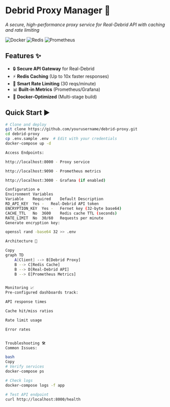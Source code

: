 # Debrid Proxy Manager 🚀

*A secure, high-performance proxy service for Real-Debrid API with caching and rate limiting*

![Docker](https://img.shields.io/badge/Docker-✓-blue?logo=docker)
![Redis](https://img.shields.io/badge/Redis-✓-red?logo=redis)
![Prometheus](https://img.shields.io/badge/Monitoring-✓-orange?logo=prometheus)

## Features ✨

- 🔒 **Secure API Gateway** for Real-Debrid
- ⚡ **Redis Caching** (Up to 10x faster responses)
- 🚦 **Smart Rate Limiting** (30 reqs/minute)
- 📊 **Built-in Metrics** (Prometheus/Grafana)
- 🐳 **Docker-Optimized** (Multi-stage build)

## Quick Start ▶️

```bash
# Clone and deploy
git clone https://github.com/yourusername/debrid-proxy.git
cd debrid-proxy
cp .env.sample .env  # Edit with your credentials
docker-compose up -d

Access Endpoints:

http://localhost:8000 - Proxy service

http://localhost:9090 - Prometheus metrics

http://localhost:3000 - Grafana (if enabled)

Configuration ⚙️
Environment Variables
Variable	Required	Default	Description
RD_API_KEY	Yes	-	Real-Debrid API token
ENCRYPTION_KEY	Yes	-	Fernet key (32-byte base64)
CACHE_TTL	No	3600	Redis cache TTL (seconds)
RATE_LIMIT	No	30/60	Requests per minute
Generate encryption key:

openssl rand -base64 32 >> .env

Architecture 📐

Copy
graph TD
    A[Client] --> B[Debrid Proxy]
    B --> C[Redis Cache]
    B --> D[Real-Debrid API]
    B --> E[Prometheus Metrics]


Monitoring 📈
Pre-configured dashboards track:

API response times

Cache hit/miss ratios

Rate limit usage

Error rates


Troubleshooting 🛠️
Common Issues:

bash
Copy
# Verify services
docker-compose ps

# Check logs
docker-compose logs -f app

# Test API endpoint
curl http://localhost:8000/health


